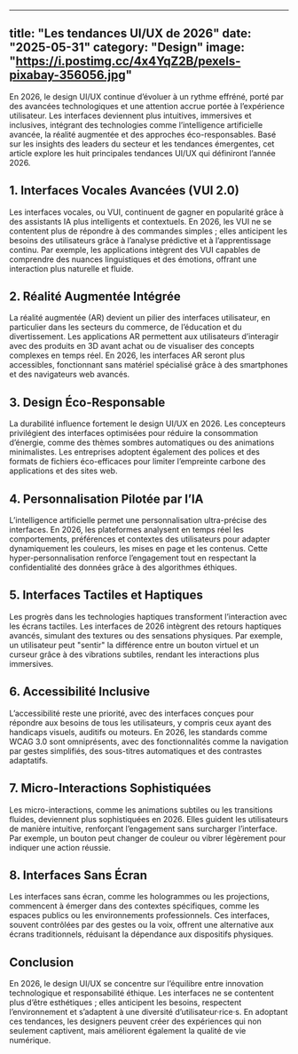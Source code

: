 
---
title: "Les tendances UI/UX de 2026"
date: "2025-05-31"
category: "Design"
image: "https://i.postimg.cc/4x4YqZ2B/pexels-pixabay-356056.jpg"
---

En 2026, le design UI/UX continue d’évoluer à un rythme effréné, porté par des avancées technologiques et une attention accrue portée à l’expérience utilisateur. Les interfaces deviennent plus intuitives, immersives et inclusives, intégrant des technologies comme l’intelligence artificielle avancée, la réalité augmentée et des approches éco-responsables. Basé sur les insights des leaders du secteur et les tendances émergentes, cet article explore les huit principales tendances UI/UX qui définiront l’année 2026.

## 1. Interfaces Vocales Avancées (VUI 2.0)
Les interfaces vocales, ou VUI, continuent de gagner en popularité grâce à des assistants IA plus intelligents et contextuels. En 2026, les VUI ne se contentent plus de répondre à des commandes simples ; elles anticipent les besoins des utilisateurs grâce à l’analyse prédictive et à l’apprentissage continu. Par exemple, les applications intègrent des VUI capables de comprendre des nuances linguistiques et des émotions, offrant une interaction plus naturelle et fluide.

## 2. Réalité Augmentée Intégrée
La réalité augmentée (AR) devient un pilier des interfaces utilisateur, en particulier dans les secteurs du commerce, de l’éducation et du divertissement. Les applications AR permettent aux utilisateurs d’interagir avec des produits en 3D avant achat ou de visualiser des concepts complexes en temps réel. En 2026, les interfaces AR seront plus accessibles, fonctionnant sans matériel spécialisé grâce à des smartphones et des navigateurs web avancés.

## 3. Design Éco-Responsable
La durabilité influence fortement le design UI/UX en 2026. Les concepteurs privilégient des interfaces optimisées pour réduire la consommation d’énergie, comme des thèmes sombres automatiques ou des animations minimalistes. Les entreprises adoptent également des polices et des formats de fichiers éco-efficaces pour limiter l’empreinte carbone des applications et des sites web.

## 4. Personnalisation Pilotée par l’IA
L’intelligence artificielle permet une personnalisation ultra-précise des interfaces. En 2026, les plateformes analysent en temps réel les comportements, préférences et contextes des utilisateurs pour adapter dynamiquement les couleurs, les mises en page et les contenus. Cette hyper-personnalisation renforce l’engagement tout en respectant la confidentialité des données grâce à des algorithmes éthiques.

## 5. Interfaces Tactiles et Haptiques
Les progrès dans les technologies haptiques transforment l’interaction avec les écrans tactiles. Les interfaces de 2026 intègrent des retours haptiques avancés, simulant des textures ou des sensations physiques. Par exemple, un utilisateur peut "sentir" la différence entre un bouton virtuel et un curseur grâce à des vibrations subtiles, rendant les interactions plus immersives.

## 6. Accessibilité Inclusive
L’accessibilité reste une priorité, avec des interfaces conçues pour répondre aux besoins de tous les utilisateurs, y compris ceux ayant des handicaps visuels, auditifs ou moteurs. En 2026, les standards comme WCAG 3.0 sont omniprésents, avec des fonctionnalités comme la navigation par gestes simplifiés, des sous-titres automatiques et des contrastes adaptatifs.

## 7. Micro-Interactions Sophistiquées
Les micro-interactions, comme les animations subtiles ou les transitions fluides, deviennent plus sophistiquées en 2026. Elles guident les utilisateurs de manière intuitive, renforçant l’engagement sans surcharger l’interface. Par exemple, un bouton peut changer de couleur ou vibrer légèrement pour indiquer une action réussie.

## 8. Interfaces Sans Écran
Les interfaces sans écran, comme les hologrammes ou les projections, commencent à émerger dans des contextes spécifiques, comme les espaces publics ou les environnements professionnels. Ces interfaces, souvent contrôlées par des gestes ou la voix, offrent une alternative aux écrans traditionnels, réduisant la dépendance aux dispositifs physiques.

## Conclusion
En 2026, le design UI/UX se concentre sur l’équilibre entre innovation technologique et responsabilité éthique. Les interfaces ne se contentent plus d’être esthétiques ; elles anticipent les besoins, respectent l’environnement et s’adaptent à une diversité d’utilisateur·rice·s. En adoptant ces tendances, les designers peuvent créer des expériences qui non seulement captivent, mais améliorent également la qualité de vie numérique.
